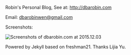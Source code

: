 Robin's Personal Blog, See at: http://dbarobin.com

Email: dbarobinwen@gmail.com

Screenshots:

![Screenshots of dbarobin.com at 2015.12.03](http://dbarobin.com/images/dbarobin.com.screenshots.160731.png)

Powered by Jekyll based on freshman21. Thanks Lijia Yu.
